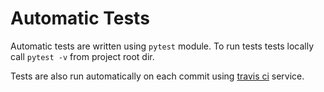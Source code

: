 # Automatic Tests

Automatic tests are written using `pytest` module.
To run tests tests locally call `pytest -v` from project root dir.

Tests are also run automatically on each commit using [travis ci](https://travis-ci.org/runningt/TrainingEnhancer) service.

